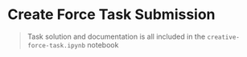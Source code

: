 # Create Force Task Submission

> Task solution and documentation is all included in the ```creative-force-task.ipynb``` notebook
